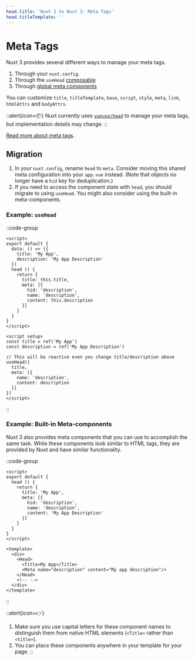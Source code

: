 ```yaml
---
head.title: 'Nuxt 2 to Nuxt 3: Meta Tags'
head.titleTemplate: ''
---
```


# Meta Tags

Nuxt 3 provides several different ways to manage your meta tags.

1. Through your `nuxt.config`.
2. Through the `useHead` [composable](/guide/features/head-management)
3. Through [global meta components](/guide/features/head-management)

You can customize `title`, `titleTemplate`, `base`, `script`, `style`, `meta`, `link`, `htmlAttrs` and `bodyAttrs`.

::alert{icon=📦}
Nuxt currently uses [`vueuse/head`](https://github.com/vueuse/head) to manage your meta tags, but implementation details may change.
::

[Read more about meta tags](/guide/features/head-management).

## Migration

1. In your `nuxt.config`, rename `head` to `meta`. Consider moving this shared meta configuration into your `app.vue` instead. (Note that objects no longer have a `hid` key for deduplication.)
1. If you need to access the component state with `head`, you should migrate to using `useHead`. You might also consider using the built-in meta-components.

### Example: `useHead`

::code-group

```vue [Nuxt 2]
<script>
export default {
  data: () => ({
    title: 'My App',
    description: 'My App Description'
  })
  head () {
    return {
      title: this.title,
      meta: [{
        hid: 'description',
        name: 'description',
        content: this.description
      }]
    }
  }
}
</script>
```

```vue [Nuxt 3]
<script setup>
const title = ref('My App')
const description = ref('My App Description')

// This will be reactive even you change title/description above
useHead({
  title,
  meta: [{
    name: 'description',
    content: description
  }]
})
</script>
```

::

### Example: Built-in Meta-components

Nuxt 3 also provides meta components that you can use to accomplish the same task. While these components look similar to HTML tags, they are provided by Nuxt and have similar functionality.

::code-group

```vue [Nuxt 2]
<script>
export default {
  head () {
    return {
      title: 'My App',
      meta: [{
        hid: 'description',
        name: 'description',
        content: 'My App Description'
      }]
    }
  }
}
</script>
```

```vue [Nuxt 3]
<template>
  <div>
    <Head>
      <Title>My App</Title>
      <Meta name="description" content="My app description"/>
    </Head>
    <!-- -->
  </div>
</template>
```

::

::alert{icon=👉}

1. Make sure you use capital letters for these component names to distinguish them from native HTML elements (`<Title>` rather than `<title>`).
1. You can place these components anywhere in your template for your page.
::
